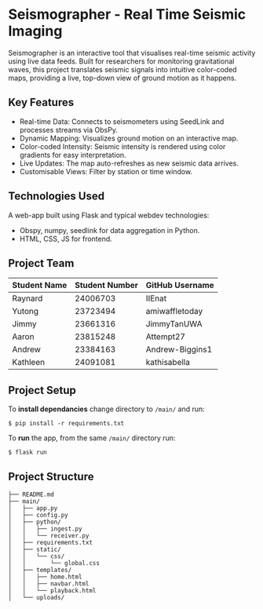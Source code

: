 # Seismographer - Real Time Seismic Imaging 
Seismographer is an interactive tool that visualises real-time seismic activity using live data feeds. Built for researchers for monitoring gravitational waves, this project translates seismic signals into intuitive color-coded maps, providing a live, top-down view of ground motion as it happens.

## Key Features 
- Real-time Data: Connects to seismometers using SeedLink and processes streams via ObsPy.  
- Dynamic Mapping: Visualizes ground motion on an interactive map.  
- Color-coded Intensity: Seismic intensity is rendered using color gradients for easy interpretation.  
- Live Updates: The map auto-refreshes as new seismic data arrives.  
- Customisable Views: Filter by station or time window.  

## Technologies Used
A web-app built using Flask and typical webdev technologies:
- Obspy, numpy, seedlink for data aggregation in Python.
- HTML, CSS, JS for frontend.

## Project Team
| Student Name | Student Number | GitHub Username   |
|--------------|----------------|-------------------|
| Raynard      | 24006703       | IIEnat            |
| Yutong       | 23723494       | amiwaffletoday    |
| Jimmy        | 23661316       | JimmyTanUWA       |
| Aaron        | 23815248       | Attempt27         |
| Andrew       | 23384163       | Andrew-Biggins1   |
| Kathleen     | 24091081       | kathisabella      |

## Project Setup
To **install dependancies** change directory to ```/main/``` and run:
```
$ pip install -r requirements.txt
```

To **run** the app, from the same ```/main/``` directory run:
```
$ flask run
```

## Project Structure
```
├── README.md
├── main/
│   ├── app.py
│   ├── config.py
│   ├── python/
│   │   ├── ingest.py
│   │   └── receiver.py
│   ├── requirements.txt
│   ├── static/
│   │   └── css/
│   │       └── global.css
│   ├── templates/
│   │   ├── home.html
│   │   ├── navbar.html
│   │   └── playback.html
│   └── uploads/
```
